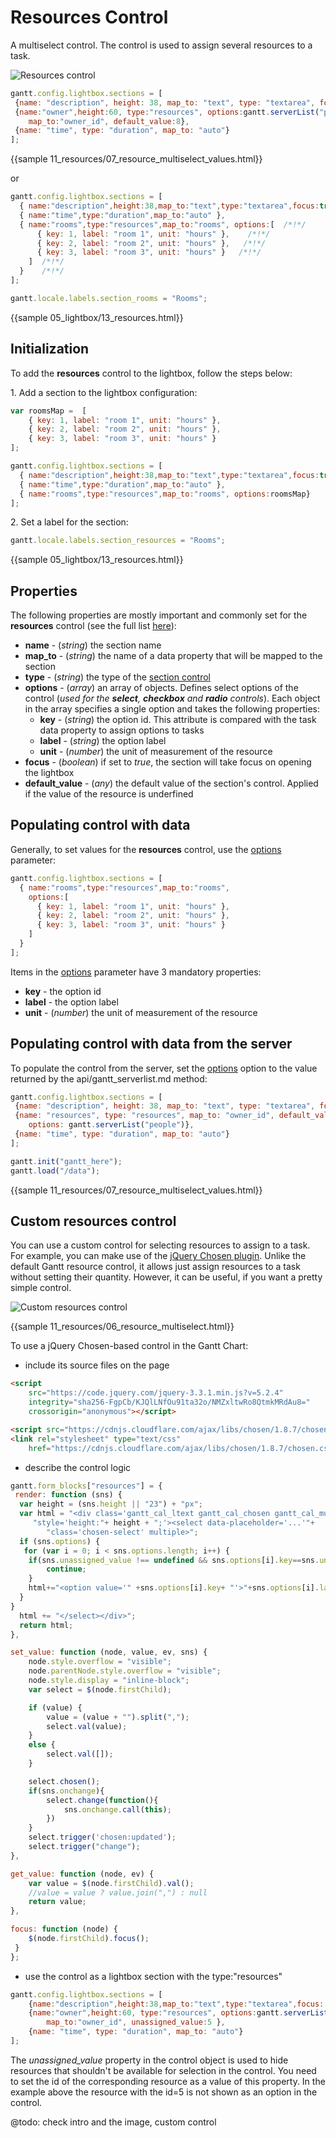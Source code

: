 Resources Control
===================

A multiselect control. The control is used to assign several resources to a task.

![Resources control](desktop/resources_control.png)

~~~js
gantt.config.lightbox.sections = [
 {name: "description", height: 38, map_to: "text", type: "textarea", focus: true},
 {name:"owner",height:60, type:"resources", options:gantt.serverList("people"),   /*!*/
 	map_to:"owner_id", default_value:8},                                 /*!*/
 {name: "time", type: "duration", map_to: "auto"}
];
~~~

{{sample 11_resources/07_resource_multiselect_values.html}}

or

~~~js
gantt.config.lightbox.sections = [
  { name:"description",height:38,map_to:"text",type:"textarea",focus:true },
  { name:"time",type:"duration",map_to:"auto" },
  { name:"rooms",type:"resources",map_to:"rooms", options:[  /*!*/
  	  { key: 1, label: "room 1", unit: "hours" },    /*!*/
	  { key: 2, label: "room 2", unit: "hours" },   /*!*/
	  { key: 3, label: "room 3", unit: "hours" }   /*!*/
    ]  /*!*/
  }	   /*!*/
];

gantt.locale.labels.section_rooms = "Rooms";
~~~

{{sample  05_lightbox/13_resources.html}}

Initialization
------------

To add the **resources** control to the lightbox, follow the steps below:

1\. Add a section to the lightbox configuration:

~~~js
var roomsMap =  [
	{ key: 1, label: "room 1", unit: "hours" },
	{ key: 2, label: "room 2", unit: "hours" },
	{ key: 3, label: "room 3", unit: "hours" }
];

gantt.config.lightbox.sections = [
  { name:"description",height:38,map_to:"text",type:"textarea",focus:true },
  { name:"time",type:"duration",map_to:"auto" },
  { name:"rooms",type:"resources",map_to:"rooms", options:roomsMap}	   /*!*/
];
~~~

2\. Set a label for the section:

~~~js
gantt.locale.labels.section_resources = "Rooms";
~~~

{{sample 05_lightbox/13_resources.html}}


Properties
-------------

The following properties are mostly important and commonly set for the **resources** control (see the full list [here](api/gantt_lightbox_config.md)):

- **name** - (*string*) the section name 
- **map_to** - (*string*) the name of a data property that will be mapped to the section
- **type** - (*string*) the type of the [section control](desktop/default_edit_form.md#lightboxcontrols)
- **options** - (*array*) an array of objects. Defines select options of the control (*used for the **select**, **checkbox**  and **radio**  controls*). Each object in the array specifies a single option and takes
the following properties:
	- **key** - (*string*) the option id. This attribute is compared with the task data property to assign options to tasks
	- **label** - (*string*) the option label
    - **unit** - (*number*) the unit of measurement of the resource
- **focus** - (*boolean*) if set to *true*, the section will take focus on opening the lightbox
- **default_value** - (*any*) the default value of the section's control. Applied if the value of the resource is underfined


Populating control with data
-------------------------------

Generally, to set values for the **resources** control, use the [options](api/gantt_lightbox_config.md) parameter:

~~~js
gantt.config.lightbox.sections = [
  { name:"rooms",type:"resources",map_to:"rooms",
  	options:[
  	  { key: 1, label: "room 1", unit: "hours" },   
	  { key: 2, label: "room 2", unit: "hours" },   
	  { key: 3, label: "room 3", unit: "hours" }  
    ]  
  }	   
];
~~~

Items in the [options](api/gantt_lightbox_config.md) parameter have 3 mandatory properties:

- **key** - the option id
- **label** - the option label
- **unit** - (*number*) the unit of measurement of the resource

Populating control with data from the server
---------------------------------------------

To populate the control from the server, set the [options](api/gantt_lightbox_config.md) option to the value returned by the api/gantt_serverlist.md method:

~~~js
gantt.config.lightbox.sections = [
 {name: "description", height: 38, map_to: "text", type: "textarea", focus: true},
 {name: "resources", type: "resources", map_to: "owner_id", default_value:8,
 	options: gantt.serverList("people")},
 {name: "time", type: "duration", map_to: "auto"}
];

gantt.init("gantt_here");
gantt.load("/data");
~~~

{{sample 11_resources/07_resource_multiselect_values.html}}


Custom resources control
------------------

You can use a custom control for selecting resources to assign to a task. For example, you can make use of the [jQuery Chosen plugin](https://harvesthq.github.io/chosen/).
Unlike the default Gantt resource control, it allows just assign resources to a task without setting their quantity. However, it can be useful, if you want a pretty simple control.

![Custom resources control](desktop/custom_resources_control.png)

{{sample 11_resources/06_resource_multiselect.html}}


To use a jQuery Chosen-based control in the Gantt Chart:

- include its source files on the page

~~~html
<script
	src="https://code.jquery.com/jquery-3.3.1.min.js?v=5.2.4"
	integrity="sha256-FgpCb/KJQlLNfOu91ta32o/NMZxltwRo8QtmkMRdAu8="
	crossorigin="anonymous"></script>

<script src="https://cdnjs.cloudflare.com/ajax/libs/chosen/1.8.7/chosen.jquery.js?v=5.2.4"></script>
<link rel="stylesheet" type="text/css" 
	href="https://cdnjs.cloudflare.com/ajax/libs/chosen/1.8.7/chosen.css?v=5.2.4">
~~~

- describe the control logic

~~~js
gantt.form_blocks["resources"] = {
 render: function (sns) {
  var height = (sns.height || "23") + "px";
  var html = "<div class='gantt_cal_ltext gantt_cal_chosen gantt_cal_multiselect'"+
	 "style='height:"+ height + ";'><select data-placeholder='...'"+
    	"class='chosen-select' multiple>";
  if (sns.options) {
   for (var i = 0; i < sns.options.length; i++) {
    if(sns.unassigned_value !== undefined && sns.options[i].key==sns.unassigned_value){
		continue;
	}
    html+="<option value='" +sns.options[i].key+ "'>"+sns.options[i].label+"</option>";
  }
}
  html += "</select></div>";
  return html;
},

set_value: function (node, value, ev, sns) {
	node.style.overflow = "visible";
	node.parentNode.style.overflow = "visible";
	node.style.display = "inline-block";
	var select = $(node.firstChild);

	if (value) {
		value = (value + "").split(",");
		select.val(value);
	}
	else {
		select.val([]);
	}

	select.chosen();
	if(sns.onchange){
		select.change(function(){
			sns.onchange.call(this);
		})
	}
	select.trigger('chosen:updated');
	select.trigger("change");
},

get_value: function (node, ev) {
	var value = $(node.firstChild).val();
	//value = value ? value.join(",") : null
	return value;
},

focus: function (node) {
	$(node.firstChild).focus();
 }
};
~~~

- use the control as a lightbox section with the type:"resources"

~~~js
gantt.config.lightbox.sections = [
	{name:"description",height:38,map_to:"text",type:"textarea",focus: true},
	{name:"owner",height:60, type:"resources", options:gantt.serverList("people"), 
    	map_to:"owner_id", unassigned_value:5 },
	{name: "time", type: "duration", map_to: "auto"}
];
~~~

The *unassigned_value* property in the control object is used to hide resources that shouldn't be available for selection in the control. You need to set the id of the corresponding resource as a value of this property.
In the example above the resource with the id=5 is not shown as an option in the control.

@todo: check intro and the image, custom control